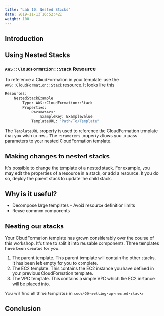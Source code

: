 ```yaml
---
title: "Lab 10: Nested Stacks"
date: 2019-11-13T16:52:42Z
weight: 100
---
```


## Introduction

## Using Nested Stacks

### `AWS::CloudFormation::Stack` Resource

To reference a CloudFormation in your template, use the `AWS::CloudFormation::Stack` resource.
It looks like this

```bash
Resources:
    NestedStackExample
        Type: AWS::CloudFormation::Stack
        Properties: 
            Parameters: 
                ExampleKey: ExampleValue
            TemplateURL: "Path/To/Template"
```

The `TemplateURL` property is used to reference the CloudFormation template that you wish to nest.
The `Parameters` property allows you to pass parameters to your nested CloudFormation template.

## Making changes to nested stacks

It's possible to change the template of a nested stack. For example, you may edit the properties of a resource in a stack, or add a resource. If you do so, deploy the parent stack to update the child stack.

## Why is it useful?

<!-- TODO convert to prose -->
* Decompose large templates - Avoid resource definition limits
* Reuse common components


## Nesting our stacks

Your CloudFormation template has grown considerably over the course of this workshop. It's time to split it into reusable components.
Three templates have been created for you. 

1. The parent template.  This parent template will contain the other stacks. It has been left empty for you to complete.
2. The EC2 template. This contains the EC2 instance you have defined in your previous CloudFormation template.
3. The VPC template. This contains a simple VPC which the EC2 instance will be placed into.

You will find all three templates in `code/60-setting-up-nested-stack/`

<!-- TODO Write steps for completing main.template -->
## Conclusion

<!-- TODO Write Conclusion -->



